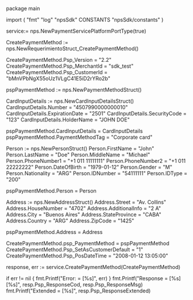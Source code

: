 package main

import (
        "fmt"
        "log"
        "npsSdk"
        CONSTANTS "npsSdk/constants"
)

service:= nps.NewPaymentServicePlatformPortType(true)

CreatePaymentMethod := nps.NewRequerimientoStruct_CreatePaymentMethod()

CreatePaymentMethod.Psp_Version = "2.2"
CreatePaymentMethod.Psp_MerchantId = "sdk_test"
CreatePaymentMethod.Psp_CustomerId = "bMnVPbNgX55oUz1VLgC41E5iD2rYRo2b"

pspPaymentMethod := nps.NewPaymentMethodStruct()

CardInputDetails := nps.NewCardInputDetailsStruct()
CardInputDetails.Number = "4507990000000010"
CardInputDetails.ExpirationDate = "2501"
CardInputDetails.SecurityCode = "123"
CardInputDetails.HolderName = "JOHN DOE"

pspPaymentMethod.CardInputDetails = CardInputDetails
pspPaymentMethod.PaymentMethodTag = "Corporate card"

Person := nps.NewPersonStruct()
Person.FirstName = "John"
Person.LastName = "Doe"
Person.MiddleName = "Michael"
Person.PhoneNumber1 = "+1 011 11111111"
Person.PhoneNumber2 = "+1 011 22222222"
Person.DateOfBirth = "1979-01-12"
Person.Gender = "M"
Person.Nationality = "ARG"
Person.IDNumber = "54111111"
Person.IDType = "200"

pspPaymentMethod.Person = Person

Address := nps.NewAddressStruct()
Address.Street = "Av. Collins"
Address.HouseNumber = "4702"
Address.AdditionalInfo = "2 A"
Address.City = "Buenos Aires"
Address.StateProvince = "CABA"
Address.Country = "ARG"
Address.ZipCode = "1425"

pspPaymentMethod.Address = Address

CreatePaymentMethod.psp_PaymentMethod = pspPaymentMethod
CreatePaymentMethod.Psp_SetAsCustomerDefault = "1"
CreatePaymentMethod.Psp_PosDateTime = "2008-01-12 13:05:00"

response, err := service.CreatePaymentMethod(CreatePaymentMethod)

if err != nil {
    fmt.Printf("Error: = [%s]", err)
}
fmt.Printf("Response = [%s] [%s]", resp.Psp_ResponseCod, resp.Psp_ResponseMsg)
fmt.Printf("Extended = [%s]", resp.Psp_ResponseExtended)



